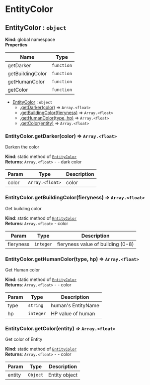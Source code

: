 # EntityColor

<a name="EntityColor"></a>

## EntityColor : <code>object</code>
**Kind**: global namespace  
**Properties**

| Name | Type |
| --- | --- |
| getDarker | <code>function</code> | 
| getBuildingColor | <code>function</code> | 
| getHumanColor | <code>function</code> | 
| getColor | <code>function</code> | 


* [EntityColor](#EntityColor) : <code>object</code>
    * [.getDarker(color)](#EntityColor.getDarker) ⇒ <code>Array.&lt;float&gt;</code>
    * [.getBuildingColor(fieryness)](#EntityColor.getBuildingColor) ⇒ <code>Array.&lt;float&gt;</code>
    * [.getHumanColor(type, hp)](#EntityColor.getHumanColor) ⇒ <code>Array.&lt;float&gt;</code>
    * [.getColor(entity)](#EntityColor.getColor) ⇒ <code>Array.&lt;float&gt;</code>

<a name="EntityColor.getDarker"></a>

### EntityColor.getDarker(color) ⇒ <code>Array.&lt;float&gt;</code>
Darken the color

**Kind**: static method of [<code>EntityColor</code>](#EntityColor)  
**Returns**: <code>Array.&lt;float&gt;</code> - - dark color  

| Param | Type | Description |
| --- | --- | --- |
| color | <code>Array.&lt;float&gt;</code> | color |

<a name="EntityColor.getBuildingColor"></a>

### EntityColor.getBuildingColor(fieryness) ⇒ <code>Array.&lt;float&gt;</code>
Get building color

**Kind**: static method of [<code>EntityColor</code>](#EntityColor)  
**Returns**: <code>Array.&lt;float&gt;</code> - color  

| Param | Type | Description |
| --- | --- | --- |
| fieryness | <code>integer</code> | fieryness value of building (0-8) |

<a name="EntityColor.getHumanColor"></a>

### EntityColor.getHumanColor(type, hp) ⇒ <code>Array.&lt;float&gt;</code>
Get Human color

**Kind**: static method of [<code>EntityColor</code>](#EntityColor)  
**Returns**: <code>Array.&lt;float&gt;</code> - - color  

| Param | Type | Description |
| --- | --- | --- |
| type | <code>string</code> | human's EntityName |
| hp | <code>integer</code> | HP value of human |

<a name="EntityColor.getColor"></a>

### EntityColor.getColor(entity) ⇒ <code>Array.&lt;float&gt;</code>
Get color of Entity

**Kind**: static method of [<code>EntityColor</code>](#EntityColor)  
**Returns**: <code>Array.&lt;float&gt;</code> - - color  

| Param | Type | Description |
| --- | --- | --- |
| entity | <code>Object</code> | Entity object |


